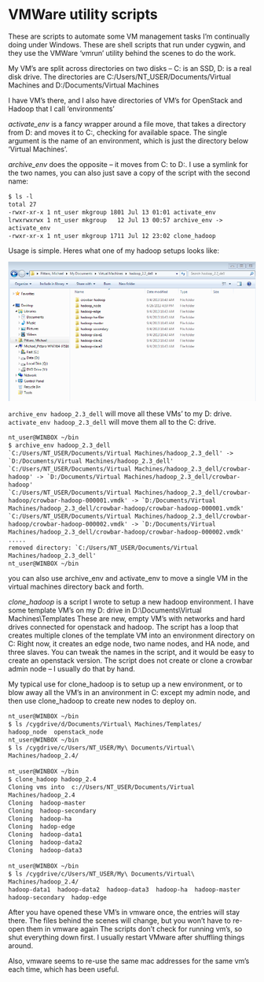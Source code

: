 
# VMWare utility scripts 

These are scripts to automate some VM management tasks I’m continually
doing under Windows.  These are shell scripts that run under cygwin, and
they use the VMWare ‘vmrun’ utility behind the scenes to do the work.

My VM’s are split across directories on two disks – C:
is an SSD, D: is a real disk drive.  The directories are
C:/Users/NT_USER/Documents/Virtual Machines and
D:/Documents/Virtual Machines

I have VM’s there, and I also have directories of VM’s for OpenStack
and Hadoop that I call ‘environments’

*activate_env* is a fancy wrapper around a file move, that takes a
directory from D: and moves it  to C:, checking for available space.
The single argument is the name of an environment, which is just the
directory below ‘Virtual Machines’.

*archive_env* does the opposite – it moves from C: to D:.  I use a
symlink for the two names, you can also just save a copy of the script
with the second name:

    $ ls -l
    total 27
    -rwxr-xr-x 1 nt_user mkgroup 1801 Jul 13 01:01 activate_env
    lrwxrwxrwx 1 nt_user mkgroup   12 Jul 13 00:57 archive_env -> activate_env
    -rwxr-xr-x 1 nt_user mkgroup 1711 Jul 12 23:02 clone_hadoop

Usage is simple.    Heres what one of my hadoop setups looks like:

![hadoop setup ](./hadoop_vm_win.png "Hadoop Directories")
 

`archive_env hadoop_2.3_dell` will move all these VMs’ to my D: drive.
`activate_env hadoop_2.3_dell` will move them all to the C: drive.

    nt_user@WINBOX ~/bin
    $ archive_env hadoop_2.3_dell
    `C:/Users/NT_USER/Documents/Virtual Machines/hadoop_2.3_dell' -> `D:/Documents/Virtual Machines/hadoop_2.3_dell'
    `C:/Users/NT_USER/Documents/Virtual Machines/hadoop_2.3_dell/crowbar-hadoop' -> `D:/Documents/Virtual Machines/hadoop_2.3_dell/crowbar-hadoop'
    `C:/Users/NT_USER/Documents/Virtual Machines/hadoop_2.3_dell/crowbar-hadoop/crowbar-hadoop-000001.vmdk' -> `D:/Documents/Virtual Machines/hadoop_2.3_dell/crowbar-hadoop/crowbar-hadoop-000001.vmdk'
    `C:/Users/NT_USER/Documents/Virtual Machines/hadoop_2.3_dell/crowbar-hadoop/crowbar-hadoop-000002.vmdk' -> `D:/Documents/Virtual Machines/hadoop_2.3_dell/crowbar-hadoop/crowbar-hadoop-000002.vmdk'
    .....
    removed directory: `C:/Users/NT_USER/Documents/Virtual Machines/hadoop_2.3_dell'
    nt_user@WINBOX ~/bin

you can also use archive_env and activate_env to move a single VM in the virtual machines directory back and forth.


*clone_hadoop* is a script I wrote to setup a new hadoop environment.
I have some template VM’s on my D: drive in D:\Documents\Virtual Machines\Templates 
These are new, empty VM’s with networks and hard
drives connected for openstack and hadoop.   The script has a loop that
creates multiple clones of the template VM into an environment directory
on C:  Right now, it creates an edge node, two name nodes, and HA node,
and three slaves.    You can tweak the names in the script, and it would
be easy to create an openstack version.    The script does not create
or clone a crowbar admin node – I usually do that by hand.  

My typical use for clone_hadoop  is to setup up a new environment, or to
blow away all the VM’s in an anvironment in C: except my admin node,
and then use clone_hadoop to create new nodes to deploy on.

    nt_user@WINBOX ~/bin
    $ ls /cygdrive/d/Documents/Virtual\ Machines/Templates/
    hadoop_node  openstack_node
    nt_user@WINBOX ~/bin
    $ ls /cygdrive/c/Users/NT_USER/My\ Documents/Virtual\ Machines/hadoop_2.4/

    nt_user@WINBOX ~/bin
    $ clone_hadoop hadoop_2.4
    Cloning vms into  c://Users/NT_USER/Documents/Virtual Machines/hadoop_2.4
    Cloning  hadoop-master
    Cloning  hadoop-secondary
    Cloning  hadoop-ha
    Cloning  hadop-edge
    Cloning  hadoop-data1
    Cloning  hadoop-data2
    Cloning  hadoop-data3

    nt_user@WINBOX ~/bin
    $ ls /cygdrive/c/Users/NT_USER/My\ Documents/Virtual\ Machines/hadoop_2.4/
    hadoop-data1  hadoop-data2  hadoop-data3  hadoop-ha  hadoop-master  hadoop-secondary  hadop-edge

After you have opened these VM’s in vmware once, the entries will stay
there.  The files behind the scenes will change, but you won’t have
to re-open them in vmware again  The scripts don’t check for running
vm’s, so shut everything down first.  I usually restart VMware after
shuffling things around.

Also, vmware seems to re-use the same mac addresses for the same vm’s
each time, which has been useful.

